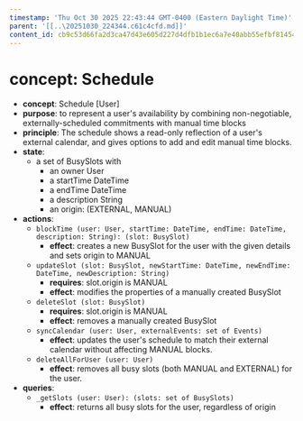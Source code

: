 ```yaml
---
timestamp: 'Thu Oct 30 2025 22:43:44 GMT-0400 (Eastern Daylight Time)'
parent: '[[..\20251030_224344.c61c4cfd.md]]'
content_id: cb9c53d66fa2d3ca47d43e605d227d4dfb1b1ec6a7e40abb55efbf8145426720
---
```


# concept: Schedule

* **concept**: Schedule \[User]
* **purpose**: to represent a user's availability by combining non-negotiable, externally-scheduled commitments with manual time blocks
* **principle**: The schedule shows a read-only reflection of a user's external calendar, and gives options to add and edit manual time blocks.
* **state**:
  * a set of BusySlots with
    * an owner User
    * a startTime DateTime
    * a endTime DateTime
    * a description String
    * an origin: (EXTERNAL, MANUAL)
* **actions**:
  * `blockTime (user: User, startTime: DateTime, endTime: DateTime, description: String): (slot: BusySlot)`
    * **effect**: creates a new BusySlot for the user with the given details and sets origin to MANUAL
  * `updateSlot (slot: BusySlot, newStartTime: DateTime, newEndTime: DateTime, newDescription: String)`
    * **requires**: slot.origin is MANUAL
    * **effect**: modifies the properties of a manually created BusySlot
  * `deleteSlot (slot: BusySlot)`
    * **requires**: slot.origin is MANUAL
    * **effect**: removes a manually created BusySlot
  * `syncCalendar (user: User, externalEvents: set of Events)`
    * **effect**: updates the user's schedule to match their external calendar without affecting MANUAL blocks.
  * `deleteAllForUser (user: User)`
    * **effect**: removes all busy slots (both MANUAL and EXTERNAL) for the user.
* **queries**:
  * `_getSlots (user: User): (slots: set of BusySlots)`
    * **effect**: returns all busy slots for the user, regardless of origin
